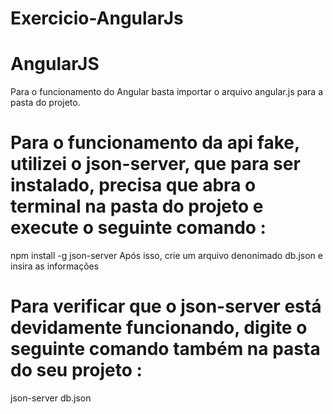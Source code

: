 # Exercicio-AngularJs
# AngularJS 
Para o funcionamento do Angular basta importar o arquivo angular.js para a pasta do projeto.
# Para o funcionamento da api fake, utilizei o json-server, que para ser instalado, precisa que abra o terminal na pasta do projeto e execute o seguinte comando :
npm install -g json-server
Após isso, crie um arquivo denonimado db.json e insira as informações
# Para verificar que o json-server está devidamente funcionando, digite o seguinte comando também na pasta do seu projeto :
json-server db.json

